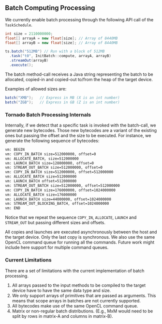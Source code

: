 ## Batch Computing Processing


We currently enable batch processing through the following API call of the `TaskSchedule`.

```java
int size = 2110000000;
float[] arrayA = new float[size]; // Array of 8440MB
float[] arrayB = new float[size]; // Array of 8440MB

ts.batch("512MB") // Run with a block of 512MB
  .task("t0", InitBatch::compute, arrayA, arrayB)
  .streamOut(arrayB)
  .execute();
```

The batch method-call receives a Java string representing the batch to be allocated, copied-in and copied-out to/from the heap of the target device. 

Examples of allowed sizes are:


 
```java
batch("XMB");   // Express in MB (X is an int number)
batch("ZGB");   // Express in GB (Z is an int number)
```

### Tornado Batch Processing Internals 

Internally, if we detect that a specific task is invoked with the batch-call, we generate new bytecodes. Those new bytecodes are a variant of the existing ones but passing the offset and the size to be executed. For instance, we generate the following sequence of bytecodes:


```bash
vm: BEGIN
vm: COPY_IN_BATCH size=512000000, offset=0 
vm: ALLOCATE_BATCH, size=512000000
vm: LAUNCH_BATCH size=128000000, offset=0 
vm: STREAM_OUT_BATCH size=512000000, offset=0 
vm: COPY_IN_BATCH size=512000000, offset=512000000 
vm: ALLOCATE_BATCH size=512000000
vm: LAUNCH_BATCH offset=512000000 
vm: STREAM_OUT_BATCH size=512000000, offset=512000000 
vm: COPY_IN_BATCH size=176000000, offset=1024000000 
vm: ALLOCATE_BATCH size=176000000
vm: LAUNCH_BATCH size=44000000, offset=1024000000 
vm: STREAM_OUT_BLOCKING_BATCH, offset=1024000000
vm: END
```

Notice that we repeat the sequence `COPY_IN`, `ALLOCATE`, `LAUNCH` and `STREAM_OUT` but passing different sizes and offsets. 

All copies and launches are executed asynchronously between the host and the target device. Only the last copy is synchronous. We also use the same OpenCL command queue for running all the commands. Future work might include here support for multiple command queues. 

### Current Limitations

There are a set of limitations with the current implementation of batch processing. 

1. All arrays passed to the input methods to be compiled to the target device have to have the same data type and size.
1. We only support arrays of primitives that are passed as arguments. This means that scope arrays in batches are not currently supported.
1. All bytecodes make use of the same OpenCL command queue.
1. Matrix or non-regular batch distributions. (E.g., MxM would need to be split by rows in matrix-A and columns in matrix-B).
